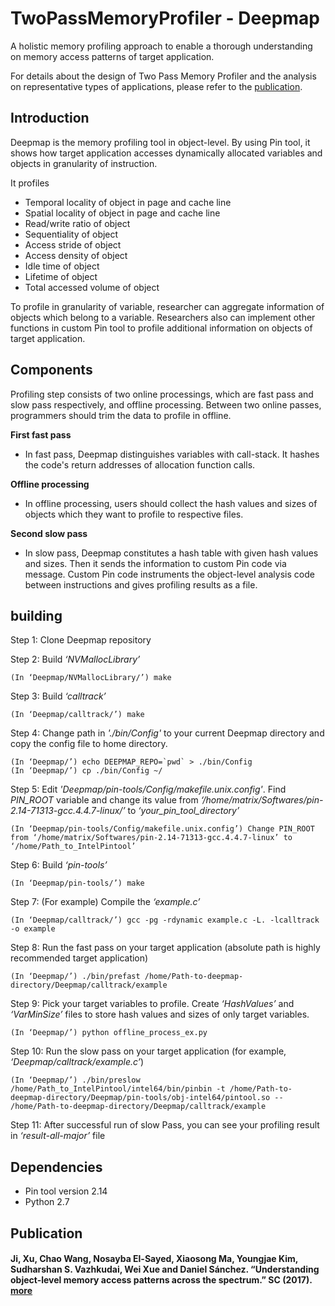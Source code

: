 __TwoPassMemoryProfiler - Deepmap__
====================================
A holistic memory profiling approach to enable a thorough understanding on memory access patterns of target application. 

For details about the design of Two Pass Memory Profiler and the analysis on representative types of applications, please refer to the [publication](https://lass.sogang.ac.kr/pdf/object_profiling-sc17.pdf).


Introduction
-------------
Deepmap is the memory profiling tool in object-level. By using Pin tool, it shows how target application accesses dynamically allocated variables and objects in granularity of instruction.

It profiles
 - Temporal locality of object in page and cache line
 - Spatial locality of object in page and cache line
 - Read/write ratio of object
 - Sequentiality of object
 - Access stride of object
 - Access density of object
 - Idle time of object
 - Lifetime of object
 - Total accessed volume of object

To profile in granularity of variable, researcher can aggregate information of objects which belong to a variable.
Researchers also can implement other functions in custom Pin tool to profile additional information on objects of target application.


Components
-----------
Profiling step consists of two online processings, which are fast pass and slow pass respectively, and offline processing. Between two online passes, programmers should trim the data to profile in offline.

__First fast pass__
- In fast pass, Deepmap distinguishes variables with call-stack. It hashes the code's return addresses of allocation function calls.

__Offline processing__
- In offline processing, users should collect the hash values and sizes of objects which they want to profile to respective files.

__Second slow pass__
- In slow pass, Deepmap constitutes a hash table with given hash values and sizes. Then it sends the information to custom Pin code via message. Custom Pin code instruments the object-level analysis code between instructions and gives profiling results as a file.


building
---------

Step 1: Clone Deepmap repository

Step 2: Build *‘NVMallocLibrary’*

    (In ‘Deepmap/NVMallocLibrary/’) make

Step 3: Build *‘calltrack’*

    (In ‘Deepmap/calltrack/’) make

Step 4: Change path in *'./bin/Config'* to your current Deepmap directory and copy the config file to home directory.

    (In ‘Deepmap/’) echo DEEPMAP_REPO=`pwd` > ./bin/Config
    (In ‘Deepmap/’) cp ./bin/Config ~/

Step 5: Edit *'Deepmap/pin-tools/Config/makefile.unix.config'*. Find *PIN_ROOT* variable and change its value from *‘/home/matrix/Softwares/pin-2.14-71313-gcc.4.4.7-linux/’* to *‘your_pin_tool_directory’*

    (In ‘Deepmap/pin-tools/Config/makefile.unix.config’) Change PIN_ROOT from ‘/home/matrix/Softwares/pin-2.14-71313-gcc.4.4.7-linux’ to ‘/home/Path_to_IntelPintool’

Step 6: Build *‘pin-tools’*

    (In ‘Deepmap/pin-tools/’) make

Step 7: (For example) Compile the *‘example.c’*

    (In ‘Deepmap/calltrack/’) gcc -pg -rdynamic example.c -L. -lcalltrack -o example

Step 8: Run the fast pass on your target application (absolute path is highly recommended target application)

    (In ‘Deepmap/’) ./bin/prefast /home/Path-to-deepmap-directory/Deepmap/calltrack/example

Step 9: Pick your target variables to profile. Create *‘HashValues’* and *‘VarMinSize’* files to store hash values and sizes of 
only target variables.

    (In ‘Deepmap/’) python offline_process_ex.py

Step 10: Run the slow pass on your target application (for example, *‘Deepmap/calltrack/example.c’*)

    (In ‘Deepmap/’) ./bin/preslow /home/Path_to_IntelPintool/intel64/bin/pinbin -t /home/Path-to-deepmap-directory/Deepmap/pin-tools/obj-intel64/pintool.so -- /home/Path-to-deepmap-directory/Deepmap/calltrack/example

Step 11: After successful run of slow Pass, you can see your profiling result in *‘result-all-major’* file


Dependencies
-------------

  - Pin tool version 2.14
  - Python 2.7


Publication
------------
#### Ji, Xu, Chao Wang, Nosayba El-Sayed, Xiaosong Ma, Youngjae Kim, Sudharshan S. Vazhkudai, Wei Xue and Daniel Sánchez. “Understanding object-level memory access patterns across the spectrum.” SC (2017). [more](https://dl.acm.org/citation.cfm?id=3126908.3126917)

